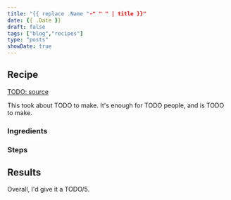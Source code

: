 ```yaml
---
title: "{{ replace .Name "-" " " | title }}"
date: {{ .Date }}
draft: false
tags: ["blog","recipes"]
type: "posts"
showDate: true
---
```


## Recipe

[TODO: source]()

This took about TODO to make. It's enough for TODO people, and is TODO to make.

### Ingredients

### Steps

## Results

Overall, I'd give it a TODO/5.
